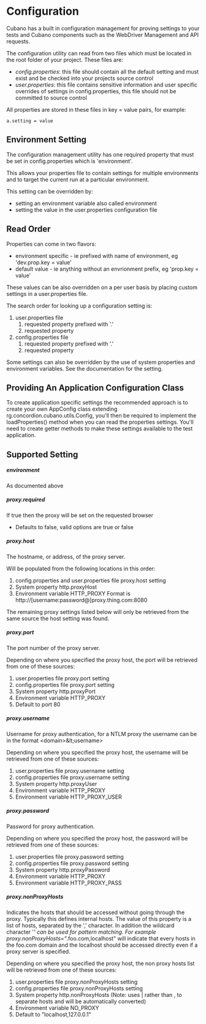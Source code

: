 # Configuration

Cubano has a built in configuration management for proving settings to your tests and Cubano components such as the WebDriver Management and API requests.

The configuration utility can read from two files which must be located in the root folder of your project.  These files are:

* *config.properties*: this file should contain all the default setting and must exist and be checked into your projects source control
* *user.properties*: this file contains sensitive information and user specific overrides of settings in config.properties, this file should not be committed to source control

All properties are stored in these files in key = value pairs, for example:

	a.setting = value
	
	
## Environment Setting

The configuration management utility has one required property that must be set in config.properties which is 'environment'.

This allows your properties file to contain settings for multiple environments and to target the current run at a particular environment.  

This setting can be overridden by:
* setting an environment variable also called environment
* setting the value in the user.properties configuration file


## Read Order
Properties can come in two flavors: 
* environment specific - ie prefixed with name of environment, eg 'dev.prop.key = value' 
* default value - ie anything without an envrionment prefix, eg 'prop.key = value'

These values can be also overridden on a per user basis by placing custom settings in a user.properties file.

The search order for looking up a configuration setting is:
1. user.properties file
    1. requested property prefixed with '<environment>.'
    1. requested property 
1. config.properties file
    1. requested property prefixed with '<environment>.'
    1. requested property 

Some settings can also be overridden by the use of system properties and environment variables.  See the documentation for the setting.

  
## Providing An Application Configuration Class

To create application specific settings the recommended approach is to create your own AppConfig class extending rg.concordion.cubano.utils.Config, you'll then be required to implement the loadProperties() method when you can read the properties settings.  You'll need to create getter methods to make these settings available to the test application. 

	
## Supported Setting

##### environment

As documented above

##### proxy.required

If true then the proxy will be set on the requested browser
* Defaults to false, valid options are true or false

##### proxy.host

The hostname, or address, of the proxy server.

Will be populated from the following locations in this order:
1. config.properties and user.properties file proxy.host setting
1. System property http.proxyHost
1. Environment variable HTTP_PROXY 
    Format is http://[username:password@]proxy.thing.com:8080

The remaining proxy settings listed below will only be retrieved from the same source the host setting was found.

##### proxy.port

The port number of the proxy server.

Depending on where you specified the proxy host, the port will be retrieved from one of these sources:
1. user.properties file proxy.port setting
1. config.properties file proxy.port setting 
1. System property http.proxyPort
1. Environment variable HTTP_PROXY 
1. Default to port 80

##### proxy.username

Username for proxy authentication, for a NTLM proxy the username can be in the format &lt;domain&gt;\&lt;username&gt;

Depending on where you specified the proxy host, the username will be retrieved from one of these sources:
1. user.properties file proxy.username setting
1. config.properties file proxy.username setting 
1. System property http.proxyUser
1. Environment variable HTTP_PROXY 
1. Environment variable HTTP_PROXY_USER

##### proxy.password

Password for proxy authentication.

Depending on where you specified the proxy host, the password will be retrieved from one of these sources:
1. user.properties file proxy.password setting
1. config.properties file proxy.password setting 
1. System property http.proxyPassword
1. Environment variable HTTP_PROXY 
1. Environment variable HTTP_PROXY_PASS

##### proxy.nonProxyHosts

Indicates the hosts that should be accessed without going through the proxy. Typically this defines internal hosts. The value of this property is a list of hosts, separated by the ',' character. In addition the wildcard character '*' can be used for pattern matching. For example proxy.nonProxyHosts="*.foo.com,localhost" will indicate that every hosts in the foo.com domain and the localhost should be accessed directly even if a proxy server is specified.

Depending on where you specified the proxy host, the non proxy hosts list will be retrieved from one of these sources:
1. user.properties file proxy.nonProxyHosts setting
1. config.properties file proxy.nonProxyHosts setting 
1. System property http.nonProxyHosts (Note: uses | rather than , to separate hosts and will be automatically converted) 
1. Environment variable NO_PROXY
1. Default to "localhost,127.0.0.1"
